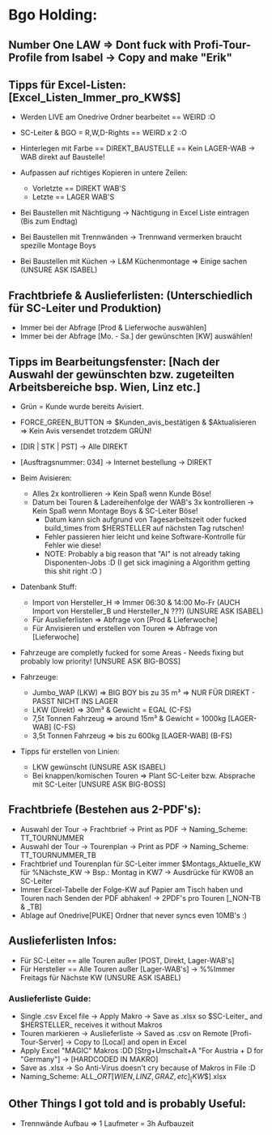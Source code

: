 # Bgo Holding:

## Number One LAW => Dont fuck with Profi-Tour-Profile from Isabel -> Copy and make "Erik"

## Tipps für Excel-Listen: [Excel_Listen_Immer_pro_KW$$]
- Werden LIVE am Onedrive Ordner bearbeitet == WEIRD :O
- SC-Leiter & BGO = R,W,D-Rights == WEIRD x 2 :O

- Hinterlegen mit Farbe == DIREKT_BAUSTELLE == Kein LAGER-WAB -> WAB direkt auf Baustelle!
- Aufpassen auf richtiges Kopieren in untere Zeilen:
  - Vorletzte == DIREKT WAB'S
  - Letzte == LAGER WAB'S

- Bei Baustellen mit Nächtigung -> Nächtigung in Excel Liste eintragen (Bis zum Endtag)
- Bei Baustellen mit Trennwänden -> Trennwand vermerken braucht spezille Montage Boys
- Bei Baustellen mit Küchen -> L&M Küchenmontage => Einige sachen (UNSURE ASK ISABEL)

## Frachtbriefe & Auslieferlisten: (Unterschiedlich für SC-Leiter und Produktion)
- Immer bei der Abfrage [Prod & Lieferwoche auswählen]
- Immer bei der Abfrage [Mo. - Sa.] der gewünschten [KW] auswählen!

## Tipps im Bearbeitungsfenster: [Nach der Auswahl der gewünschten bzw. zugeteilten Arbeitsbereiche bsp. Wien, Linz etc.]
- Grün = Kunde wurde bereits Avisiert.
- FORCE_GREEN_BUTTON => $Kunden_avis_bestätigen & $Aktualisieren => Kein Avis versendet trotzdem GRÜN!
- [DIR | STK | PST] -> Alle DIREKT
- [Ausftragsnummer: 034] -> Internet bestellung -> DIREKT

- Beim Avisieren:
    - Alles 2x kontrollieren -> Kein Spaß wenn Kunde Böse!
    - Datum bei Touren & Ladereihenfolge der WAB's 3x kontrollieren -> Kein Spaß wenn Montage Boys & SC-Leiter Böse!
        - Datum kann sich aufgrund von Tagesarbeitszeit oder fucked build_times from $HERSTELLER auf nächsten Tag rutschen!
        - Fehler passieren hier leicht und keine Software-Kontrolle für Fehler wie diese!
        - NOTE: Probably a big reason that "AI" is not already taking Disponenten-Jobs :D (I get sick imagining a Algorithm getting this shit right :O )

- Datenbank Stuff:
    - Import von Hersteller_H => Immer 06:30 & 14:00 Mo-Fr (AUCH Import von Hersteller_B und Hersteller_N ???) (UNSURE ASK ISABEL)
    - Für Auslieferlisten  => Abfrage von [Prod & Lieferwoche]
    - Für Anvisieren und erstellen von Touren => Abfrage von [Lieferwoche]

- Fahrzeuge are completly fucked for some Areas - Needs fixing but probably low priority! [UNSURE ASK BIG-BOSS]

- Fahrzeuge:
    - Jumbo_WAP (LKW) => BIG BOY bis zu 35 m³ => NUR FÜR DIREKT - PASST NICHT INS LAGER
    - LKW (Direkt) => 30m³ & Gewicht = EGAL (C-FS)
    - 7,5t Tonnen Fahrzeug => around 15m³ & Gewicht = 1000kg [LAGER-WAB] (C-FS)
    - 3,5t Tonnen Fahrzeug => bis zu 600kg [LAGER-WAB] (B-FS)

- Tipps für erstellen von Linien:
    - LKW gewünscht (UNSURE ASK ISABEL)
    - Bei knappen/komischen Touren => Plant SC-Leiter bzw. Absprache mit SC-Leiter [UNSURE ASK BIG-BOSS]

## Frachtbriefe (Bestehen aus 2-PDF's):
- Auswahl der Tour -> Frachtbrief -> Print as PDF -> Naming_Scheme: TT_TOURNUMMER
- Auswahl der Tour -> Tourenplan -> Print as PDF -> Naming_Scheme: TT_TOURNUMMER_TB
- Frachtbrief und Tourenplan für SC-Leiter immer $Montags_Aktuelle_KW für %Nächste_KW -> Bsp.: Montag in KW7 -> Ausdrücke für KW08 an SC-Leiter
- Immer Excel-Tabelle der Folge-KW auf Papier am Tisch haben und Touren nach Senden der PDF abhaken! -> 2PDF's pro Touren [_NON-TB & _TB]
- Ablage auf Onedrive[PUKE] Ordner that never syncs even 10MB's :)

## Auslieferlisten Infos:
- Für SC-Leiter == alle Touren außer [POST, Direkt, Lager-WAB's]
- Für Hersteller == Alle Touren außer [Lager-WAB's] -> %%Immer Freitags für Nächste KW (UNSURE ASK ISABEL)

### Auslieferliste Guide:
- Single .csv Excel file -> Apply Makro -> Save as .xlsx so $SC-Leiter_ and $HERSTELLER_ receives it without Makros
- Touren markieren -> Auslieferliste -> Saved as .csv on Remote [Profi-Tour-Server] -> Copy to [Local] and open in Excel
- Apply Excel "MAGIC" Makros :DD [Strg+Umschalt+A "For Austria + D for "Germany"] -> [HARDCODED IN MAKRO]
- Save as .xlsx -> So Anti-Virus doesn't cry because of Makros in File :D
- Naming_Scheme: ALL_$ORT[WIEN,LINZ,GRAZ,etc]_[KW$$].xlsx

## Other Things I got told and is probably Useful:
- Trennwände Aufbau => 1 Laufmeter = 3h Aufbauzeit